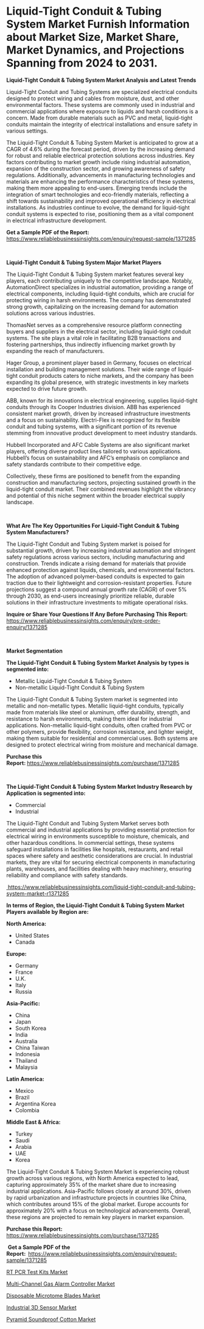 <p><h1>Liquid-Tight Conduit & Tubing System Market Furnish Information about Market Size, Market Share, Market Dynamics, and Projections Spanning from 2024 to 2031.</h1></p><p><strong>Liquid-Tight Conduit & Tubing System Market Analysis and Latest Trends</strong></p>
<p><p>Liquid-Tight Conduit and Tubing Systems are specialized electrical conduits designed to protect wiring and cables from moisture, dust, and other environmental factors. These systems are commonly used in industrial and commercial applications where exposure to liquids and harsh conditions is a concern. Made from durable materials such as PVC and metal, liquid-tight conduits maintain the integrity of electrical installations and ensure safety in various settings. </p><p>The Liquid-Tight Conduit & Tubing System Market is anticipated to grow at a CAGR of 4.6% during the forecast period, driven by the increasing demand for robust and reliable electrical protection solutions across industries. Key factors contributing to market growth include rising industrial automation, expansion of the construction sector, and growing awareness of safety regulations. Additionally, advancements in manufacturing technologies and materials are enhancing the performance characteristics of these systems, making them more appealing to end-users. Emerging trends include the integration of smart technologies and eco-friendly materials, reflecting a shift towards sustainability and improved operational efficiency in electrical installations. As industries continue to evolve, the demand for liquid-tight conduit systems is expected to rise, positioning them as a vital component in electrical infrastructure development.</p></p>
<p><strong>Get a Sample PDF of the Report:&nbsp;</strong> <a href="https://www.reliablebusinessinsights.com/enquiry/request-sample/1371285?utm_campaign=1877&utm_medium=2&utm_source=Github&utm_content=ia&utm_term=06122024&utm_id=liquid-tight-conduit-tubing-system">https://www.reliablebusinessinsights.com/enquiry/request-sample/1371285</a></p>
<p>&nbsp;</p>
<p><strong>Liquid-Tight Conduit & Tubing System Major Market Players</strong></p>
<p><p>The Liquid-Tight Conduit & Tubing System market features several key players, each contributing uniquely to the competitive landscape. Notably, AutomationDirect specializes in industrial automation, providing a range of electrical components, including liquid-tight conduits, which are crucial for protecting wiring in harsh environments. The company has demonstrated strong growth, capitalizing on the increasing demand for automation solutions across various industries.</p><p>ThomasNet serves as a comprehensive resource platform connecting buyers and suppliers in the electrical sector, including liquid-tight conduit systems. The site plays a vital role in facilitating B2B transactions and fostering partnerships, thus indirectly influencing market growth by expanding the reach of manufacturers.</p><p>Hager Group, a prominent player based in Germany, focuses on electrical installation and building management solutions. Their wide range of liquid-tight conduit products caters to niche markets, and the company has been expanding its global presence, with strategic investments in key markets expected to drive future growth.</p><p>ABB, known for its innovations in electrical engineering, supplies liquid-tight conduits through its Cooper Industries division. ABB has experienced consistent market growth, driven by increased infrastructure investments and a focus on sustainability. Electri-Flex is recognized for its flexible conduit and tubing systems, with a significant portion of its revenue stemming from innovative product development to meet industry standards.</p><p>Hubbell Incorporated and AFC Cable Systems are also significant market players, offering diverse product lines tailored to various applications. Hubbell’s focus on sustainability and AFC’s emphasis on compliance and safety standards contribute to their competitive edge.</p><p>Collectively, these firms are positioned to benefit from the expanding construction and manufacturing sectors, projecting sustained growth in the liquid-tight conduit market. Their combined revenues highlight the vibrancy and potential of this niche segment within the broader electrical supply landscape.</p></p>
<p>&nbsp;</p>
<p><strong>What Are The Key Opportunities For Liquid-Tight Conduit & Tubing System Manufacturers?</strong></p>
<p><p>The Liquid-Tight Conduit and Tubing System market is poised for substantial growth, driven by increasing industrial automation and stringent safety regulations across various sectors, including manufacturing and construction. Trends indicate a rising demand for materials that provide enhanced protection against liquids, chemicals, and environmental factors. The adoption of advanced polymer-based conduits is expected to gain traction due to their lightweight and corrosion-resistant properties. Future projections suggest a compound annual growth rate (CAGR) of over 5% through 2030, as end-users increasingly prioritize reliable, durable solutions in their infrastructure investments to mitigate operational risks.</p></p>
<p><strong>Inquire or Share Your Questions If Any Before Purchasing This Report:</strong> <a href="https://www.reliablebusinessinsights.com/enquiry/pre-order-enquiry/1371285?utm_campaign=1877&utm_medium=2&utm_source=Github&utm_content=ia&utm_term=06122024&utm_id=liquid-tight-conduit-tubing-system">https://www.reliablebusinessinsights.com/enquiry/pre-order-enquiry/1371285</a></p>
<p>&nbsp;</p>
<p><strong>Market Segmentation</strong></p>
<p><strong>The Liquid-Tight Conduit & Tubing System Market Analysis by types is segmented into:</strong></p>
<p><ul><li>Metallic Liquid-Tight Conduit & Tubing System</li><li>Non-metallic Liquid-Tight Conduit & Tubing System</li></ul></p>
<p><p>The Liquid-Tight Conduit & Tubing System market is segmented into metallic and non-metallic types. Metallic liquid-tight conduits, typically made from materials like steel or aluminum, offer durability, strength, and resistance to harsh environments, making them ideal for industrial applications. Non-metallic liquid-tight conduits, often crafted from PVC or other polymers, provide flexibility, corrosion resistance, and lighter weight, making them suitable for residential and commercial uses. Both systems are designed to protect electrical wiring from moisture and mechanical damage.</p></p>
<p><strong>Purchase this Report:&nbsp;</strong><a href="https://www.reliablebusinessinsights.com/purchase/1371285?utm_campaign=1877&utm_medium=2&utm_source=Github&utm_content=ia&utm_term=06122024&utm_id=liquid-tight-conduit-tubing-system">https://www.reliablebusinessinsights.com/purchase/1371285</a></p>
<p>&nbsp;</p>
<p><strong>The Liquid-Tight Conduit & Tubing System Market Industry Research by Application is segmented into:</strong></p>
<p><ul><li>Commercial</li><li>Industrial</li></ul></p>
<p><p>The Liquid-Tight Conduit and Tubing System Market serves both commercial and industrial applications by providing essential protection for electrical wiring in environments susceptible to moisture, chemicals, and other hazardous conditions. In commercial settings, these systems safeguard installations in facilities like hospitals, restaurants, and retail spaces where safety and aesthetic considerations are crucial. In industrial markets, they are vital for securing electrical components in manufacturing plants, warehouses, and facilities dealing with heavy machinery, ensuring reliability and compliance with safety standards.</p></p>
<p><a href="https://www.reliablebusinessinsights.com/liquid-tight-conduit-and-tubing-system-market-r1371285?utm_campaign=1877&utm_medium=2&utm_source=Github&utm_content=ia&utm_term=06122024&utm_id=liquid-tight-conduit-tubing-system">&nbsp;https://www.reliablebusinessinsights.com/liquid-tight-conduit-and-tubing-system-market-r1371285</a></p>
<p><strong>In terms of Region, the Liquid-Tight Conduit & Tubing System Market Players available by Region are:</strong></p>
<p>
    <p> <strong> North America: </strong>
        <ul>
            <li>United States</li>
            <li>Canada</li>
        </ul>
        </p> 
    <p> <strong> Europe: </strong>
        <ul>
            <li>Germany</li>
            <li>France</li>
            <li>U.K.</li>
            <li>Italy</li>
            <li>Russia</li>
        </ul>
        </p> 
    <p> <strong> Asia-Pacific: </strong>
        <ul>
            <li>China</li>
            <li>Japan</li>
            <li>South Korea</li>
            <li>India</li>
            <li>Australia</li>
            <li>China Taiwan</li>
            <li>Indonesia</li>
            <li>Thailand</li>
            <li>Malaysia</li>
        </ul>
        </p> 
    <p> <strong> Latin America: </strong>
        <ul>
            <li>Mexico</li>
            <li>Brazil</li>
            <li>Argentina Korea</li>
            <li>Colombia</li>
        </ul>
        </p> 
    <p> <strong> Middle East & Africa: </strong>
        <ul>
            <li>Turkey</li>
            <li>Saudi</li>
            <li>Arabia</li>
            <li>UAE</li>
            <li>Korea</li>
        </ul>
    </p>
    </p>
<p><p>The Liquid-Tight Conduit & Tubing System Market is experiencing robust growth across various regions, with North America expected to lead, capturing approximately 35% of the market share due to increasing industrial applications. Asia-Pacific follows closely at around 30%, driven by rapid urbanization and infrastructure projects in countries like China, which contributes around 15% of the global market. Europe accounts for approximately 20% with a focus on technological advancements. Overall, these regions are projected to remain key players in market expansion.</p></p>
<p><strong>Purchase this Report: </strong><a href="https://www.reliablebusinessinsights.com/purchase/1371285?utm_campaign=1877&utm_medium=2&utm_source=Github&utm_content=ia&utm_term=06122024&utm_id=liquid-tight-conduit-tubing-system">https://www.reliablebusinessinsights.com/purchase/1371285</a></p>
<p>&nbsp;<strong>Get a Sample PDF of the Report:&nbsp;&nbsp;</strong><a href="https://www.reliablebusinessinsights.com/enquiry/request-sample/1371285?utm_campaign=1877&utm_medium=2&utm_source=Github&utm_content=ia&utm_term=06122024&utm_id=liquid-tight-conduit-tubing-system">https://www.reliablebusinessinsights.com/enquiry/request-sample/1371285</a></p>
<p><strong></strong></p>
<p><p><a href="https://www.linkedin.com/pulse/navigating-rt-pcr-test-kits-market-size-trends-revenue-growth-hgjje?utm_campaign=1877&utm_medium=2&utm_source=Github&utm_content=ia&utm_term=06122024&utm_id=liquid-tight-conduit-tubing-system">RT PCR Test Kits Market</a></p><p><a href="https://issuu.com/reportprime-2/docs/multi-channel-gas-alarm-controller-market-size-203?utm_campaign=1877&utm_medium=2&utm_source=Github&utm_content=ia&utm_term=06122024&utm_id=liquid-tight-conduit-tubing-system">Multi-Channel Gas Alarm Controller Market</a></p><p><a href="https://www.linkedin.com/pulse/future-disposable-microtome-blades-market-size-trends-growth-ddqae?utm_campaign=1877&utm_medium=2&utm_source=Github&utm_content=ia&utm_term=06122024&utm_id=liquid-tight-conduit-tubing-system">Disposable Microtome Blades Market</a></p><p><a href="https://issuu.com/reportprime-2/docs/industrial-3d-sensor-market-size-2030.pptx?utm_campaign=1877&utm_medium=2&utm_source=Github&utm_content=ia&utm_term=06122024&utm_id=liquid-tight-conduit-tubing-system">Industrial 3D Sensor Market</a></p><p><a href="https://github.com/delindacallegari68/Market-Research-Report-List-1/blob/main/pyramid-soundproof-cotton-market.md?utm_campaign=1877&utm_medium=2&utm_source=Github&utm_content=ia&utm_term=06122024&utm_id=liquid-tight-conduit-tubing-system">Pyramid Soundproof Cotton Market</a></p></p>